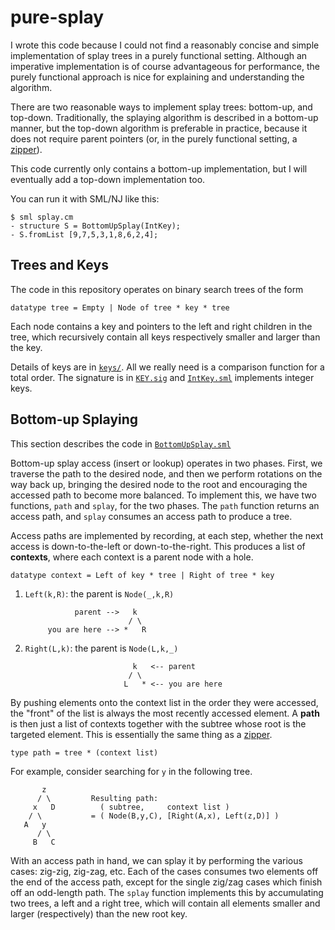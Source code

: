 # pure-splay

I wrote this code because I could not find a reasonably concise and simple
implementation of splay trees in a purely functional setting. Although an
imperative implementation is of course advantageous for performance, the
purely functional approach is nice for explaining and understanding the
algorithm.

There are two reasonable ways to implement splay trees: bottom-up, and top-down.
Traditionally, the splaying algorithm is described in a bottom-up
manner, but the top-down algorithm is preferable in practice, because it does
not require parent pointers (or, in the purely functional setting, a
[zipper](https://en.wikipedia.org/wiki/Zipper_%28data_structure%29)).

This code currently only contains a bottom-up implementation, but I will
eventually add a top-down implementation too.

You can run it with SML/NJ like this:
```
$ sml splay.cm
- structure S = BottomUpSplay(IntKey);
- S.fromList [9,7,5,3,1,8,6,2,4];
```

## Trees and Keys

The code in this repository operates on binary search trees of the form
```
datatype tree = Empty | Node of tree * key * tree
```

Each node contains a key and pointers to the
left and right children in the tree, which recursively contain all keys
respectively smaller and larger than the key.

Details of keys are in [`keys/`](keys/). All we really need is a comparison
function for a total order. The signature is in [`KEY.sig`](keys/KEY.sig) and
[`IntKey.sml`](keys/IntKey.sml) implements integer keys.

## Bottom-up Splaying

This section describes the code in [`BottomUpSplay.sml`](BottomUpSplay.sml)

Bottom-up splay access (insert or lookup) operates in two phases.
First, we traverse the path to the desired node, and then we perform
rotations on the way back up, bringing the desired node to the root and
encouraging the accessed path to become more balanced. To implement this,
we have two functions, `path` and `splay`, for the two phases. The `path`
function returns an access path, and `splay` consumes an access path to
produce a tree.

Access paths are implemented by recording, at each step, whether the
next access is down-to-the-left or down-to-the-right. This produces a
list of **contexts**, where each context is a parent node with a hole.
```
datatype context = Left of key * tree | Right of tree * key
```

  1. `Left(k,R)`: the parent is `Node(_,k,R)`

                    parent -->   k
                                / \
              you are here --> *   R

  2. `Right(L,k)`: the parent is `Node(L,k,_)`

                                 k   <-- parent
                                / \
                               L   * <-- you are here

By pushing elements onto the context list in the order they were accessed,
the "front" of the list is always the most recently accessed element.
A **path** is then just a list of contexts together with the subtree whose
root is the targeted element. This is essentially the same thing
as a [zipper](https://en.wikipedia.org/wiki/Zipper_%28data_structure%29).

```
type path = tree * (context list)
```

For example, consider searching for `y` in the following tree.

           z
          / \         Resulting path:
         x   D          ( subtree,     context list )
        / \           = ( Node(B,y,C), [Right(A,x), Left(z,D)] )
       A   y
          / \
         B   C

With an access path in hand, we can splay it by performing the various
cases: zig-zig, zig-zag, etc. Each of the cases consumes two elements
off the end of the access path, except for the single zig/zag cases which
finish off an odd-length path. The `splay` function implements this by
accumulating two trees, a left and a right tree, which will contain all
elements smaller and larger (respectively) than the new root key.
